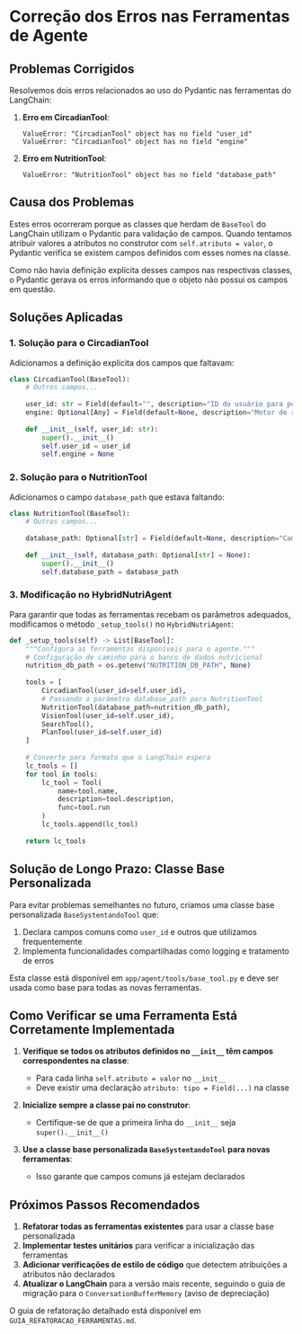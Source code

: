 # Correção dos Erros nas Ferramentas de Agente

## Problemas Corrigidos

Resolvemos dois erros relacionados ao uso do Pydantic nas ferramentas do LangChain:

1. **Erro em CircadianTool**: 
   ```
   ValueError: "CircadianTool" object has no field "user_id"
   ValueError: "CircadianTool" object has no field "engine"
   ```

2. **Erro em NutritionTool**:
   ```
   ValueError: "NutritionTool" object has no field "database_path"
   ```

## Causa dos Problemas

Estes erros ocorreram porque as classes que herdam de `BaseTool` do LangChain utilizam o Pydantic para validação de campos. Quando tentamos atribuir valores a atributos no construtor com `self.atributo = valor`, o Pydantic verifica se existem campos definidos com esses nomes na classe.

Como não havia definição explícita desses campos nas respectivas classes, o Pydantic gerava os erros informando que o objeto não possui os campos em questão.

## Soluções Aplicadas

### 1. Solução para o CircadianTool

Adicionamos a definição explícita dos campos que faltavam:

```python
class CircadianTool(BaseTool):
    # Outros campos...
    
    user_id: str = Field(default="", description="ID do usuário para personalização")
    engine: Optional[Any] = Field(default=None, description="Motor de recomendação circadiana")
    
    def __init__(self, user_id: str):
        super().__init__()
        self.user_id = user_id
        self.engine = None
```

### 2. Solução para o NutritionTool

Adicionamos o campo `database_path` que estava faltando:

```python
class NutritionTool(BaseTool):
    # Outros campos...
    
    database_path: Optional[str] = Field(default=None, description="Caminho para o banco de dados nutricional")
    
    def __init__(self, database_path: Optional[str] = None):
        super().__init__()
        self.database_path = database_path
```

### 3. Modificação no HybridNutriAgent

Para garantir que todas as ferramentas recebam os parâmetros adequados, modificamos o método `_setup_tools()` no `HybridNutriAgent`:

```python
def _setup_tools(self) -> List[BaseTool]:
    """Configura as ferramentas disponíveis para o agente."""
    # Configuração de caminho para o banco de dados nutricional
    nutrition_db_path = os.getenv("NUTRITION_DB_PATH", None)
    
    tools = [
        CircadianTool(user_id=self.user_id),
        # Passando o parâmetro database_path para NutritionTool
        NutritionTool(database_path=nutrition_db_path),
        VisionTool(user_id=self.user_id),
        SearchTool(),
        PlanTool(user_id=self.user_id)
    ]
    
    # Converte para formato que o LangChain espera
    lc_tools = []
    for tool in tools:
        lc_tool = Tool(
            name=tool.name,
            description=tool.description,
            func=tool.run
        )
        lc_tools.append(lc_tool)
        
    return lc_tools
```

## Solução de Longo Prazo: Classe Base Personalizada

Para evitar problemas semelhantes no futuro, criamos uma classe base personalizada `BaseSystentandoTool` que:

1. Declara campos comuns como `user_id` e outros que utilizamos frequentemente
2. Implementa funcionalidades compartilhadas como logging e tratamento de erros

Esta classe está disponível em `app/agent/tools/base_tool.py` e deve ser usada como base para todas as novas ferramentas.

## Como Verificar se uma Ferramenta Está Corretamente Implementada

1. **Verifique se todos os atributos definidos no `__init__` têm campos correspondentes na classe**:
   - Para cada linha `self.atributo = valor` no `__init__`
   - Deve existir uma declaração `atributo: tipo = Field(...)` na classe

2. **Inicialize sempre a classe pai no construtor**:
   - Certifique-se de que a primeira linha do `__init__` seja `super().__init__()`

3. **Use a classe base personalizada `BaseSystentandoTool` para novas ferramentas**:
   - Isso garante que campos comuns já estejam declarados

## Próximos Passos Recomendados

1. **Refatorar todas as ferramentas existentes** para usar a classe base personalizada
2. **Implementar testes unitários** para verificar a inicialização das ferramentas
3. **Adicionar verificações de estilo de código** que detectem atribuições a atributos não declarados
4. **Atualizar o LangChain** para a versão mais recente, seguindo o guia de migração para o `ConversationBufferMemory` (aviso de depreciação)

O guia de refatoração detalhado está disponível em `GUIA_REFATORACAO_FERRAMENTAS.md`.
